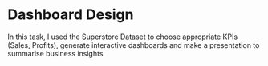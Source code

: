 # Dashboard Design
In this task, I used the Superstore Dataset to choose appropriate KPIs (Sales, Profits), generate interactive dashboards and make a presentation to summarise business insights
